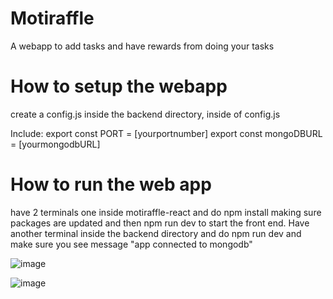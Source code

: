 <h1>Motiraffle</h1>
<p>A webapp to add tasks and have rewards from doing your tasks</p>

<h1>How to setup the webapp</h1>

<p>create a config.js inside the backend directory, inside of config.js</p>
<p>
  Include: export const PORT = [yourportnumber]
           export const mongoDBURL = [yourmongodbURL]
</p>

<h1>How to run the web app</h1>

<p>
  have 2 terminals one inside motiraffle-react and do npm install making sure packages are updated and then npm run dev to start the front end.
  Have another terminal inside the backend directory and do npm run dev and make sure you see message "app connected to mongodb"
</p>

![image](https://github.com/ImOwly/MotiRaffle/assets/59724243/2a5af875-78a7-451f-9b4b-e73f4e7d02fe)

![image](https://github.com/ImOwly/MotiRaffle/assets/59724243/8a49b053-5d0c-499e-8fb0-c766082bbed1)
